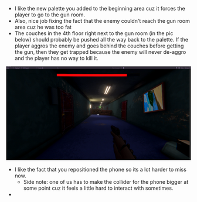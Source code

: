 - I like the new palette you added to the beginning area cuz it forces the player to go to the gun room.
- Also, nice job fixing the fact that the enemy couldn't reach the gun room area cuz he was too fat
- The couches in the 4th floor right next to the gun room (in the pic below) should probably be pushed all the way back to the palette. If the player aggros the enemy and goes behind the couches before getting the gun, then they get trapped because the enemy will never de-aggro and the player has no way to kill it.

![](<../_META/Attachments/Pasted image 20250118122046.png>)

- I like the fact that you repositioned the phone so its a lot harder to miss now.
	- Side note: one of us has to make the collider for the phone bigger at some point cuz it feels a little hard to interact with sometimes.
-
